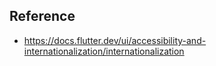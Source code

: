 ## Reference
- https://docs.flutter.dev/ui/accessibility-and-internationalization/internationalization
